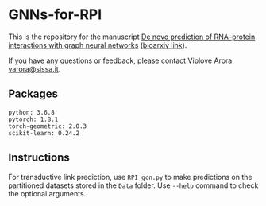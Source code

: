 # GNNs-for-RPI

This is the repository for the manuscript [De novo prediction of RNA–protein interactions with graph neural networks][1] ([bioarxiv link][2]).

If you have any questions or feedback, please contact Viplove Arora varora@sissa.it.

## Packages
```
python: 3.6.8
pytorch: 1.8.1
torch-geometric: 2.0.3
scikit-learn: 0.24.2
```

## Instructions
For transductive link prediction, use `RPI_gcn.py` to make predictions on the partitioned datasets stored in the `Data` folder. Use `--help` command to check the optional arguments.

[1]: https://rnajournal.cshlp.org/content/28/11/1469.short
[2]: https://www.biorxiv.org/content/10.1101/2021.09.28.462100v3.abstract
